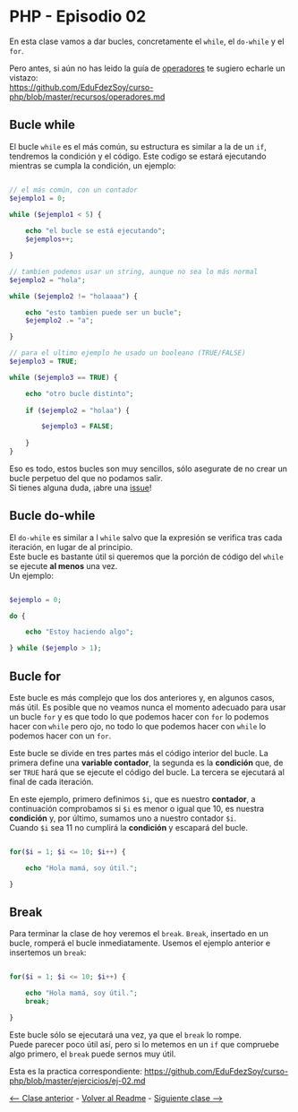 # PHP - Episodio 02
En esta clase vamos a dar bucles, concretamente el `while`, el `do-while` y el `for`.  

Pero antes, si aún no has leido la guía de [operadores](https://github.com/EduFdezSoy/curso-php/blob/master/recursos/operadores.md) te sugiero echarle un vistazo:  
<https://github.com/EduFdezSoy/curso-php/blob/master/recursos/operadores.md>  

## Bucle while
El bucle `while` es el más común, su estructura es similar a la de un `if`, tendremos la condición y el código. Este codigo se estará ejecutando mientras se cumpla la condición, un ejemplo:

```php

// el más común, con un contador
$ejemplo1 = 0;

while ($ejemplo1 < 5) {
    
    echo "el bucle se está ejecutando";
    $ejemplos++;

}

// tambien podemos usar un string, aunque no sea lo más normal
$ejemplo2 = "hola";

while ($ejemplo2 != "holaaaa") {

    echo "esto tambien puede ser un bucle";
    $ejemplo2 .= "a";

}

// para el ultimo ejemplo he usado un booleano (TRUE/FALSE)
$ejemplo3 = TRUE;

while ($ejemplo3 == TRUE) {

    echo "otro bucle distinto";
    
    if ($ejemplo2 = "holaa") {

        $ejemplo3 = FALSE;
    
    }
}

```

Eso es todo, estos bucles son muy sencillos, sólo asegurate de no crear un bucle perpetuo del que no podamos salir.  
Si tienes alguna duda, ¡abre una [issue](https://github.com/EduFdezSoy/curso-php/issues)!  

## Bucle do-while
El `do-while` es similar a l `while` salvo que la expresión se verifica tras cada iteración, en lugar de al principio.  
Este bucle es bastante útil si queremos que la porción de código del `while` se ejecute **al menos** una vez.  
Un ejemplo:

```php

$ejemplo = 0;

do {

    echo "Estoy haciendo algo";

} while ($ejemplo > 1);

```

## Bucle for
Este bucle es más complejo que los dos anteriores y, en algunos casos, más útil. Es posible que no veamos nunca el momento adecuado para usar un bucle `for` y es que todo lo que podemos hacer con `for` lo podemos hacer con `while` pero ojo, no todo lo que podemos hacer con `while` lo podemos hacer con un `for`.  

Este bucle se divide en tres partes más el código interior del bucle. La primera define una **variable contador**, la segunda es la **condición** que, de ser `TRUE` hará que se ejecute el código del bucle. La tercera se ejecutará al final de cada iteración.  

En este ejemplo, primero definimos `$i`, que es nuestro **contador**, a continuación comprobamos si `$i` es menor o igual que 10, es nuestra **condición** y, por último, sumamos uno a nuestro contador `$i`.  
Cuando `$i` sea 11 no cumplirá la **condición** y escapará del bucle.

```php

for($i = 1; $i <= 10; $i++) {

    echo "Hola mamá, soy útil.";

}

```

## Break
Para terminar la clase de hoy veremos el `break`. `Break`, insertado en un bucle, romperá el bucle inmediatamente. 
Usemos el ejemplo anterior e insertemos un `break`:

```php

for($i = 1; $i <= 10; $i++) {

    echo "Hola mamá, soy útil.";
    break;

}

```

Este bucle sólo se ejecutará una vez, ya que el `break` lo rompe.  
Puede parecer poco útil así, pero si lo metemos en un `if` que compruebe algo primero, el `break` puede sernos muy útil.  

Esta es la practica correspondiente:
<https://github.com/EduFdezSoy/curso-php/blob/master/ejercicios/ej-02.md>  

[<-- Clase anterior](https://github.com/EduFdezSoy/curso-php/blob/master/php-01.md) - [Volver al Readme](https://github.com/EduFdezSoy/curso-php/blob/master/README.md#curso-php) - [Siguiente clase -->](https://github.com/EduFdezSoy/curso-php/blob/master/php-03.md)
